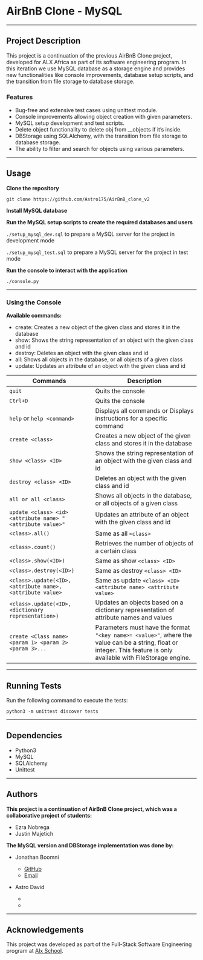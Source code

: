 # AirBnB Clone - MySQL
---
## Project Description
This project is a continuation of the previous AirBnB Clone project, developed for ALX Africa as part of its software engineering program. In this iteration we use MySQL database as a storage engine and provides new functionalities like console improvements, database setup scripts, and the transition from file storage to database storage.
### Features
- Bug-free and extensive test cases using unittest module.
- Console improvements allowing object creation with given parameters.
- MySQL setup development and test scripts.
- Delete object functionality to delete obj from __objects if it’s inside.
- DBStorage using SQLAlchemy, with the transition from file storage to database storage.
- The ability to filter and search for objects using various parameters.
---
## Usage
**Clone the repository**
```
git clone https://github.com/Astro175/AirBnB_clone_v2
```
**Install MySQL database**

**Run the MySQL setup scripts to create the required databases and users**

```./setup_mysql_dev.sql``` to prepare a MySQL server for the project in development mode

```./setup_mysql_test.sql``` to prepare a MySQL server for the project in test mode

**Run the console to interact with the application**
```
./console.py
```
---
### Using the Console

**Available commands:**
- create: Creates a new object of the given class and stores it in the database
- show: Shows the string representation of an object with the given class and id
- destroy: Deletes an object with the given class and id
- all: Shows all objects in the database, or all objects of a given class
- update: Updates an attribute of an object with the given class and id

| Commands  | Description |
| ------------- | ------------- |
| ```quit```  | Quits the console  |
| ```Ctrl+D```  | Quits the console  |
| ```help``` or ```help <command>```  | Displays all commands or Displays instructions for a specific command
| ```create <class>```  | Creates a new object of the given class and stores it in the database
| ```show <class> <ID>```  | Shows the string representation of an object with the given class and id
| ```destroy <class> <ID>```  | Deletes an object with the given class and id
| ```all or all <class>```  | Shows all objects in the database, or all objects of a given class
| ```update <class> <id> <attribute name> "<attribute value>"```  | Updates an attribute of an object with the given class and id
| ```<class>.all()```  | Same as all ```<class>```
| ```<class>.count()```  | Retrieves the number of objects of a certain class
| ```<class>.show(<ID>)```  | Same as show ```<class> <ID>```
| ```<class>.destroy(<ID>)```  | Same as destroy ```<class> <ID>```
| ```<class>.update(<ID>, <attribute name>, <attribute value>```  | Same as update ```<class> <ID> <attribute name> <attribute value>```
| ```<class>.update(<ID>, <dictionary representation>)```  | Updates an objects based on a dictionary representation of attribute names and values
| ```create <Class name> <param 1> <param 2> <param 3>...```| Parameters must have the format `"<key name>= <value>"`, where the value can be a string, float or integer. This feature is only available with FileStorage engine.
 ---
## Running Tests
Run the following command to execute the tests:
```
python3 -m unittest discover tests
```
---
## Dependencies
- Python3
- MySQL
- SQLAlchemy
- Unittest
---
## Authors
**This project is a continuation of AirBnB Clone project, which was a collaborative project of students:**
- Ezra Nobrega
- Justin Majetich

**The MySQL version and DBStorage implementation was done by:**
- Jonathan Boomni
  - [GitHub](https://github.com/boomni)
  - [Email](mailto:rejoiceoye1@gmail.com)

- Astro David
  - []()
  - []()
---
## Acknowledgements
This project was developed as part of the Full-Stack Software Engineering program at [Alx School](https://www.alxafrica.com/).
